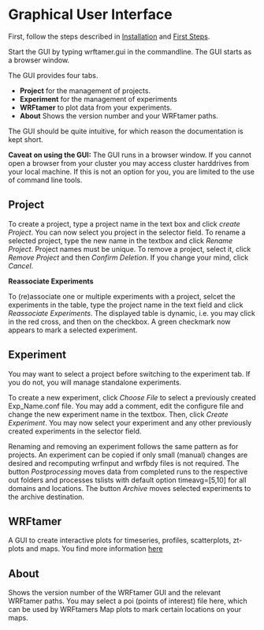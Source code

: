 # Graphical User Interface

First, follow the steps described in [Installation](getting_started.md#installation) and [First Steps](getting_started.md#first-steps-to-use-wrftamer).

Start the GUI by typing wrftamer.gui in the commandline. The GUI starts as a browser window.

The GUI provides four tabs. 

- **Project** for the management of projects.
- **Experiment** for the management of experiments
- **WRFtamer** to plot data from your experiments.
- **About** Shows the version number and your WRFtamer paths.

The GUI should be quite intuitive, for which reason the documentation is kept short.

**Caveat on using the GUI:**
The GUI runs in a browser window. If you cannot open a browser from your cluster you may access cluster harddrives from your local machine. If this is not an option for you, you are limited to the use of command line tools.

## Project

To create a project, type a project name in the text box and click *create Project*. You can now select you project in the selector field. To rename a selected project, type the new name in the textbox and click *Rename Project*. Project names must be unique. To remove a project, select it, click *Remove Project* and then *Confirm Deletion*. If you change your mind, click *Cancel*.

**Reassociate Experiments**

To (re)associate one or multiple experiments with a project, selcet the experiments in the table, type the project name in the text field and click *Reassociate Experiments*. The displayed table is dynamic, i.e. you may click in the red cross, and then on the checkbox. A green checkmark now appears to mark a selected experiment.

## Experiment

You may want to select a project before switching to the experiment tab. If you do not, you will manage standalone experiments.

To create a new experiment, click *Choose File* to select a previously created Exp_Name.conf file. You may add a comment, edit the configure file and change the new experiment name in the textbox. Then, click *Create Experiment*. You may now select your experiment and any other previously created experiments in the selector field.

Renaming and removing an experiment follows the same pattern as for projects. An experiment can be copied if only small (manual) changes are desired and recomputing wrfinput and wrfbdy files is not required. The button *Postprocessing* moves data from completed runs to the respective out folders and processes tslists with default option timeavg=[5,10] for all domains and locations. The button *Archive* moves selected experiments to the archive destination.

## WRFtamer

A GUI to create interactive plots for timeseries, profiles, scatterplots, zt-plots and maps. You find more information [here](wrfplotter.md) 

## About 

Shows the version number of the WRFtamer GUI and the relevant WRFtamer paths. You may select a poi (points of interest) file here,
which can be used by WRFtamers Map plots to mark certain locations on your maps. 

